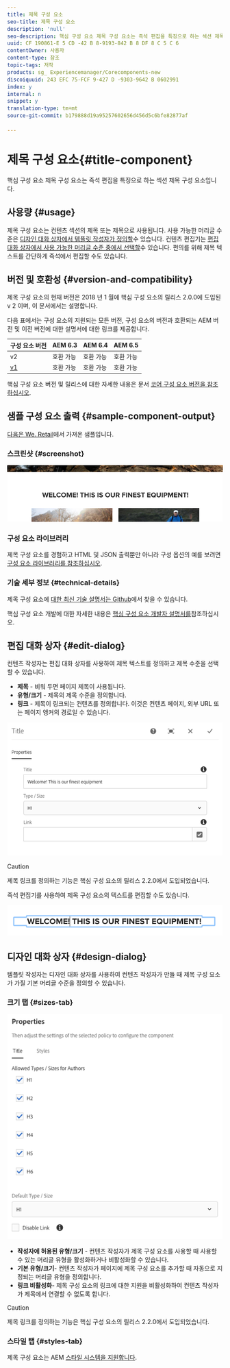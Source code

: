 ```yaml
---
title: 제목 구성 요소
seo-title: 제목 구성 요소
description: 'null'
seo-description: 핵심 구성 요소 제목 구성 요소는 즉석 편집을 특징으로 하는 섹션 제목 구성 요소입니다.
uuid: CF 190861-E 5 CD -42 B 8-9193-842 B 8 DF 8 C 5 C 6
contentOwner: 사용자
content-type: 참조
topic-tags: 저작
products: sg_ Experiencemanager/Corecomponents-new
discoiquuid: 243 EFC 75-FCF 9-427 D -9303-9642 B 0602991
index: y
internal: n
snippet: y
translation-type: tm+mt
source-git-commit: b179888d19a95257602656d456d5c6bfe82877af

---
```



# 제목 구성 요소{#title-component}

핵심 구성 요소 제목 구성 요소는 즉석 편집을 특징으로 하는 섹션 제목 구성 요소입니다.

## 사용량 {#usage}

제목 구성 요소는 컨텐츠 섹션의 제목 또는 제목으로 사용됩니다. 사용 가능한 머리글 수준은 [디자인 대화 상자에서 템플릿 작성자가 정의할](#design-dialog)수 있습니다. 컨텐츠 편집기는 [편집 대화 상자에서 사용 가능한 머리글 수준 중에서 선택할](#edit-dialog)수 있습니다. 편의를 위해 제목 텍스트를 간단하게 즉석에서 편집할 수도 있습니다.

## 버전 및 호환성 {#version-and-compatibility}

제목 구성 요소의 현재 버전은 2018 년 1 월에 핵심 구성 요소의 릴리스 2.0.0에 도입된 v 2 이며, 이 문서에서는 설명합니다.

다음 표에서는 구성 요소의 지원되는 모든 버전, 구성 요소의 버전과 호환되는 AEM 버전 및 이전 버전에 대한 설명서에 대한 링크를 제공합니다.

| 구성 요소 버전 | AEM 6.3 | AEM 6.4 | AEM 6.5 |
|---|---|---|---|
| v2 | 호환 가능 | 호환 가능 | 호환 가능 |
| [v1](title-v1.md) | 호환 가능 | 호환 가능 | 호환 가능 |

핵심 구성 요소 버전 및 릴리스에 대한 자세한 내용은 문서 [코어 구성 요소 버전을 참조하십시오](versions.md).

## 샘플 구성 요소 출력 {#sample-component-output}

[다음은 We. Retail](https://helpx.adobe.com/experience-manager/6-5/sites/developing/using/we-retail.html)에서 가져온 샘플입니다.

### 스크린샷 {#screenshot}

![](assets/chlimage_1-36.png)

### 구성 요소 라이브러리

제목 구성 요소를 경험하고 HTML 및 JSON 출력뿐만 아니라 구성 옵션의 예를 보려면 [구성 요소 라이브러리를 참조하십시오](http://opensource.adobe.com/aem-core-wcm-components/library/title.html).

### 기술 세부 정보 {#technical-details}

제목 구성 요소에 [대한 최신 기술 설명서는 Github](https://github.com/adobe/aem-core-wcm-components/blob/master/content/src/content/jcr_root/apps/core/wcm/components/title/v2/title)에서 찾을 수 있습니다.

핵심 구성 요소 개발에 대한 자세한 내용은 [핵심 구성 요소 개발자 설명서를](developing.md)참조하십시오.

## 편집 대화 상자 {#edit-dialog}

컨텐츠 작성자는 편집 대화 상자를 사용하여 제목 텍스트를 정의하고 제목 수준을 선택할 수 있습니다.

* **제목** - 비워 두면 페이지 제목이 사용됩니다.
* **유형/크기** - 제목의 제목 수준을 정의합니다.
* **링크** - 제목이 링크되는 컨텐츠를 정의합니다. 이것은 컨텐츠 페이지, 외부 URL 또는 페이지 앵커의 경로일 수 있습니다.

![](assets/screenshot_2018-10-19at110055.png)

>[!CAUTION]
>
>제목 링크를 정의하는 기능은 핵심 구성 요소의 릴리스 2.2.0에서 도입되었습니다.

즉석 편집기를 사용하여 제목 구성 요소의 텍스트를 편집할 수도 있습니다.

![](assets/chlimage_1-37.png)

## 디자인 대화 상자 {#design-dialog}

템플릿 작성자는 디자인 대화 상자를 사용하여 컨텐츠 작성자가 만들 때 제목 구성 요소가 가질 기본 머리글 수준을 정의할 수 있습니다.

### 크기 탭 {#sizes-tab}

![](assets/screenshot_2018-10-19at110120.png)

* **작성자에 허용된 유형/크기** - 컨텐츠 작성자가 제목 구성 요소를 사용할 때 사용할 수 있는 머리글 유형을 활성화하거나 비활성화할 수 있습니다.
* **기본 유형/크기**- 컨텐츠 작성자가 페이지에 제목 구성 요소를 추가할 때 자동으로 지정되는 머리글 유형을 정의합니다.
* **링크 비활성화**- 제목 구성 요소의 링크에 대한 지원을 비활성화하여 컨텐츠 작성자가 제목에서 연결할 수 없도록 합니다.

>[!CAUTION]
>
>제목 링크를 정의하는 기능은 핵심 구성 요소의 릴리스 2.2.0에서 도입되었습니다.

### 스타일 탭 {#styles-tab}

제목 구성 요소는 AEM [스타일 시스템을 지원합니다](authoring.md#component-styling).